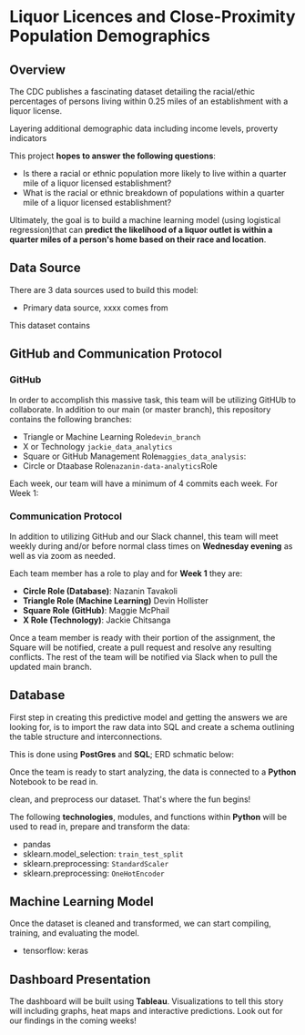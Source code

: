 
# Liquor Licences and Close-Proximity Population Demographics  


## Overview

The CDC publishes a fascinating dataset detailing the racial/ethic percentages of persons living within 0.25 miles of an establishment with a liquor license.   


Layering additional demographic data including income levels, proverty indicators

This project **hopes to answer the following questions**:

* Is there a racial or ethnic population more likely to live within a quarter mile of a liquor licensed establishment?
* What is the racial or ethnic breakdown of populations within a quarter mile of a liquor licensed establishment? 

Ultimately, the goal is to build a machine learning model (using logistical regression)that can **predict the likelihood of a liquor outlet is within a quarter miles of a person's home based on their race and location**. 

## Data Source
There are 3 data sources used to build this model:

* Primary data source, xxxx comes from 

This dataset contains




## GitHub and Communication Protocol

### GitHub
In order to accomplish this massive task, this team will be utilizing GitHUb to collaborate.  In addition to our main (or master branch), this repository contains the following branches: 

* Triangle or Machine Learning Role```devin_branch```
* X or Technology ```jackie_data_analytics```
* Square or GitHub Management Role```maggies_data_analysis```:
* Circle or Dtaabase Role```nazanin-data-analytics```Role

Each week, our team will have a minimum of 4 commits each week.  For Week 1:




### Communication Protocol
In addition to utilizing GitHub and our Slack channel, this team will meet weekly during and/or before normal class times on **Wednesday evening** as well as via zoom as needed.

Each team member has a role to play and for **Week 1** they are: 

* **Circle Role (Database)**:  Nazanin Tavakoli
* **Triangle Role (Machine Learning)**  Devin Hollister 
* **Square Role (GitHub)**: Maggie McPhail 
* **X Role (Technology)**: Jackie Chitsanga

Once a team member is ready with their portion of the assignment, the Square will be notified, create a pull request and resolve any resulting conflicts. The rest of the team will be notified via Slack when to pull the updated main branch.
   
## Database

First step in creating this predictive model and getting the answers we are looking for, is to import the raw data into SQL and create a schema outlining the table structure and interconnections.

This is done using **PostGres** and **SQL**; ERD schmatic below: 



Once the team is ready to start analyzing, the data is connected to a **Python** Notebook to be read in. 
 
clean, and preprocess our dataset.  That's where the fun begins! 

The following **technologies**, modules, and functions within **Python** will be used to read in, prepare and transform the data: 

* pandas
* sklearn.model_selection: ```train_test_split```
* sklearn.preprocessing: ```StandardScaler``` 
* sklearn.preprocessing: ```OneHotEncoder```


## Machine Learning Model
Once the dataset is cleaned and transformed, we can start compiling, training, and evaluating the model.  

* tensorflow: keras

## Dashboard Presentation
The dashboard will be built using **Tableau**.  Visualizations to tell this story will including graphs, heat maps and interactive predictions.  Look out for our findings in the coming weeks!


